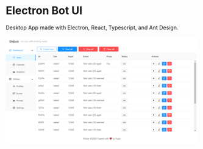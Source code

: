 # Electron Bot UI

Desktop App made with Electron, React, Typescript, and Ant Design.

![alt text](https://github.com/ImVispo/Electron-Bot-UI/blob/master/ElectronBotUI-6.PNG?raw=true)
